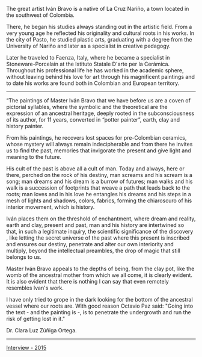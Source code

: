 The great artist Iván Bravo is a native of La Cruz Nariño, a town located in the southwest of Colombia.

There, he began his studies always standing out in the artistic field. From a very young age he reflected his originality and cultural roots in his works. In the city of Pasto, he studied plastic arts, graduating with a degree from the University of Nariño and later as a specialist in creative pedagogy.

Later he traveled to Faenza, Italy, where he became a specialist in Stoneware-Porcelain at the Istituto Statale D'arte per la Cerámica. Throughout his professional life he has worked in the academic sphere, without leaving behind his love for art through his magnificent paintings and to date his works are found both in Colombian and European territory.

---

“The paintings of Master Iván Bravo that we have before us are a coven of pictorial syllables, where the symbolic and the theoretical are the expression of an ancestral heritage, deeply rooted in the subconsciousness of its author, for 11 years, converted in “potter painter”, earth, clay and history painter.

From his paintings, he recovers lost spaces for pre-Colombian ceramics, whose mystery will always remain indecipherable and from there he invites us to find the past, memories that invigorate the present and give light and meaning to the future.

His cult of the past is above all a cult of man. Today and always, here or there, perched on the rock of his destiny, man screams and his scream is a song; man dreams and his dream is a burrow of futures; man walks and his walk is a succession of footprints that weave a path that leads back to the roots; man loves and in his love he entangles his dreams and his steps in a mesh of lights and shadows, colors, fabrics, forming the chiaroscuro of his interior movement, which is history.

Iván places them on the threshold of enchantment, where dream and reality, earth and clay, present and past, man and his history are intertwined so that, in such a legitimate inquiry, the scientific significance of the discovery , like letting the secret universe of the past where this present is inscribed and ensures our destiny, penetrate and alter our own interiority and multiply, beyond the intellectual preambles, the drop of magic that still belongs to us.

Master Iván Bravo appeals to the depths of being, from the clay pot, like the womb of the ancestral mother from which we all come, it is clearly evident. It is also evident that there is nothing I can say that even remotely resembles Ivan's work.

I have only tried to grope in the dark looking for the bottom of the ancestral vessel where our roots are. With good reason Octavio Paz said: "Going into the text - and the painting is -, is to penetrate the undergrowth and run the risk of getting lost in it."

Dr. Clara Luz Zúñiga Ortega.

---

[Interview - 2015](https://www.youtube.com/watch?v=2Sx6Z7vabsQ) 